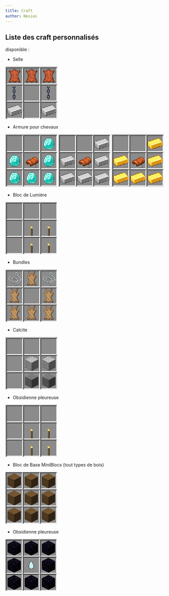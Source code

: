 ```yaml
---
title: Craft
author: Nesios
---
```


## Liste des craft personnalisés

disponible :

- Selle

![craft selle](/img/craft/saddle_craft.png)

- Armure pour chevaux

![craft armure diamant](/img/craft/diamond_armor_craft.png)
![craft armure fer](/img/craft/iron_armor_craft.png)
![craft armure or](/img/craft/gold_armor_craft.png)

- Bloc de Lumière

![craft light](/img/craft/light_craft.png)

- Bundles

![craft bundle](/img/craft/bundle_craft.png)

- Calcite

![craft calcite](/img/craft/calcite_craft.png)

- Obsidienne pleureuse

![craft light](/img/craft/light_craft.png)

- Bloc de Base MiniBlocs (tout types de bois)

![craft light](/img/craft/mini_blank.png)

- Obsidienne pleureuse

![craft light](/img/craft/crying_obsidian.png)
